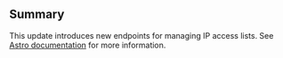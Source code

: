 ## Summary

This update introduces new endpoints for managing IP access lists. See [Astro documentation](https://docs.astronomer.io/astro/deploy-code) for more information.
